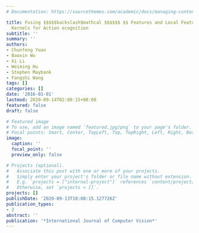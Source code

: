 ```yaml
---
# Documentation: https://sourcethemes.com/academic/docs/managing-content/

title: Fusing $$$$$backslash$mathcal $$$$$$ $$ Features and Local Features with Context-Aware
  Kernels for Action ecognition
subtitle: ''
summary: ''
authors:
- Chunfeng Yuan
- Baoxin Wu
- Xi Li
- Weiming Hu
- Stephen Maybank
- Fangshi Wang
tags: []
categories: []
date: '2016-01-01'
lastmod: 2020-09-14T02:08:15+08:00
featured: false
draft: false

# Featured image
# To use, add an image named `featured.jpg/png` to your page's folder.
# Focal points: Smart, Center, TopLeft, Top, TopRight, Left, Right, BottomLeft, Bottom, BottomRight.
image:
  caption: ''
  focal_point: ''
  preview_only: false

# Projects (optional).
#   Associate this post with one or more of your projects.
#   Simply enter your project's folder or file name without extension.
#   E.g. `projects = ["internal-project"]` references `content/project/deep-learning/index.md`.
#   Otherwise, set `projects = []`.
projects: []
publishDate: '2020-09-13T18:08:15.127726Z'
publication_types:
- 2
abstract: ''
publication: '*International Journal of Computer Vision*'
---
```

